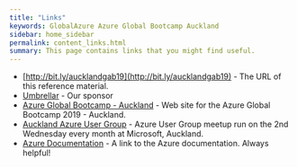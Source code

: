 ```yaml
---
title: "Links"
keywords: GlobalAzure Azure Global Bootcamp Auckland
sidebar: home_sidebar
permalink: content_links.html
summary: This page contains links that you might find useful.
---
```


- [http://bit.ly/aucklandgab19](http://bit.ly/aucklandgab19) - The URL of this reference material.
- [Umbrellar](https://www.umbrellar.com) - Our sponsor
- [Azure Global Bootcamp - Auckland](http://aucklandnz.azurebootcamp.net/) - Web site for the Azure Global Bootcamp 2019 - Auckland.
- [Auckland Azure User Group](https://www.meetup.com/Auckland-Azure-Usergroup/) - Azure User Group meetup run on the 2nd Wednesday every month at Microsoft, Auckland.
- [Azure Documentation](https://docs.microsoft.com/en-us/azure/) - A link to the Azure documentation. Always helpful!
